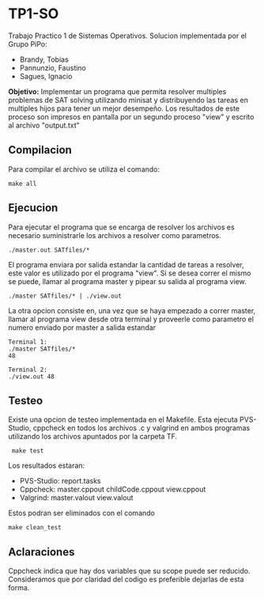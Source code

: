 # TP1-SO
Trabajo Practico 1 de Sistemas Operativos.
Solucion implementada por el Grupo PiPo:
- Brandy, Tobias
- Pannunzio, Faustino
- Sagues, Ignacio

__Objetivo:__ Implementar un programa que permita resolver multiples problemas de SAT solving utilizando minisat y distribuyendo las tareas en multiples hijos para tener un mejor desempeño.
Los resultados de este proceso son impresos en pantalla por un segundo proceso "view" y escrito al archivo "output.txt"

## Compilacion 

Para compilar el archivo se utiliza el comando:
```
make all
```
## Ejecucion

Para ejecutar el programa que se encarga de resolver los archivos es necesario suministrarle los archivos a resolver como parametros. 
```
./master.out SATfiles/*
```
El programa enviara por salida estandar la cantidad de tareas a resolver, este valor es utilizado por el programa "view". Si se desea correr el mismo se puede, llamar al programa master y pipear su salida al programa view.
```
./master SATfiles/* | ./view.out
```
La otra opcion consiste en, una vez que se haya empezado a correr master, llamar al programa view desde otra terminal y proveerle como parametro el numero enviado por master a salida estandar
```
Terminal 1:
./master SATfiles/* 
48

Terminal 2:
./view.out 48
```

## Testeo

Existe una opcion de testeo implementada en el Makefile. Esta ejecuta PVS-Studio, cppcheck en todos los archivos .c y valgrind en ambos programas utilizando los archivos apuntados por la carpeta TF.
```
 make test
``` 
Los resultados estaran:
- PVS-Studio:   report.tasks
- Cppcheck:     master.cppout childCode.cppout view.cppout
- Valgrind:     master.valout view.valout
  
Estos podran ser eliminados con el comando 
```
make clean_test
```

## Aclaraciones

Cppcheck indica que hay dos variables que su scope puede ser reducido. Consideramos que por claridad del codigo es preferible dejarlas de esta forma.
